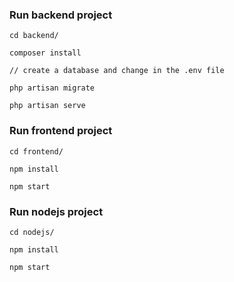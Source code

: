 ### Run backend project

```` 
cd backend/

composer install

// create a database and change in the .env file

php artisan migrate

php artisan serve

````

### Run frontend project
````
cd frontend/

npm install

npm start

````

### Run nodejs project
````
cd nodejs/

npm install

npm start
````
